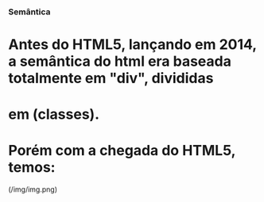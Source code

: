 ### Semântica

#  Antes do HTML5, lançando em 2014, a semântica do html era baseada totalmente em "div", divididas
# em (classes). 
# Porém com a chegada do HTML5, temos:
(/img/img.png)